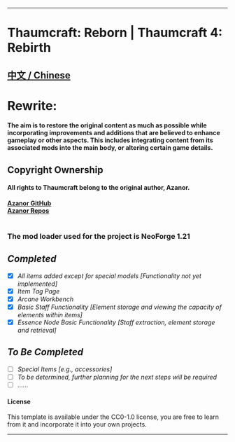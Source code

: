 
---

# Thaumcraft: Reborn | Thaumcraft 4: Rebirth
## [中文 / Chinese](README_zh.md)
# Rewrite:
#### The aim is to restore the original content as much as possible while incorporating improvements and additions that are believed to enhance gameplay or other aspects. This includes integrating content from its associated mods into the main body, or altering certain game details.

## Copyright Ownership
#### All rights to Thaumcraft belong to the original author, Azanor.
[**Azanor GitHub**](https://github.com/Azanor)<br>
[**Azanor Repos**](https://github.com/Azanor?tab=repositories)<br><br>

### The mod loader used for the project is NeoForge 1.21

## ***Completed***
- [x] *All items added except for special models [Functionality not yet implemented]*
- [x] *Item Tag Page*
- [x] *Arcane Workbench*
- [x] *Basic Staff Functionality [Element storage and viewing the capacity of elements within items]*
- [x] *Essence Node Basic Functionality [Staff extraction, element storage and retrieval]*

## ***To Be Completed***
- [ ] *Special Items [e.g., accessories]*
- [ ] *To be determined, further planning for the next steps will be required*
- [ ] *......*

#### License
This template is available under the CC0-1.0 license, you are free to learn from it and incorporate it into your own projects.

---